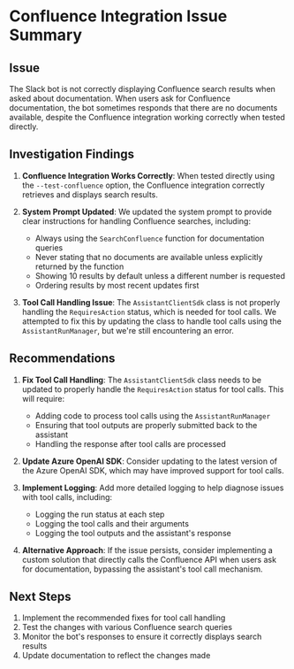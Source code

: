 # Confluence Integration Issue Summary

## Issue
The Slack bot is not correctly displaying Confluence search results when asked about documentation. When users ask for Confluence documentation, the bot sometimes responds that there are no documents available, despite the Confluence integration working correctly when tested directly.

## Investigation Findings
1. **Confluence Integration Works Correctly**: When tested directly using the `--test-confluence` option, the Confluence integration correctly retrieves and displays search results.
2. **System Prompt Updated**: We updated the system prompt to provide clear instructions for handling Confluence searches, including:
   - Always using the `SearchConfluence` function for documentation queries
   - Never stating that no documents are available unless explicitly returned by the function
   - Showing 10 results by default unless a different number is requested
   - Ordering results by most recent updates first

3. **Tool Call Handling Issue**: The `AssistantClientSdk` class is not properly handling the `RequiresAction` status, which is needed for tool calls. We attempted to fix this by updating the class to handle tool calls using the `AssistantRunManager`, but we're still encountering an error.

## Recommendations
1. **Fix Tool Call Handling**: The `AssistantClientSdk` class needs to be updated to properly handle the `RequiresAction` status for tool calls. This will require:
   - Adding code to process tool calls using the `AssistantRunManager`
   - Ensuring that tool outputs are properly submitted back to the assistant
   - Handling the response after tool calls are processed

2. **Update Azure OpenAI SDK**: Consider updating to the latest version of the Azure OpenAI SDK, which may have improved support for tool calls.

3. **Implement Logging**: Add more detailed logging to help diagnose issues with tool calls, including:
   - Logging the run status at each step
   - Logging the tool calls and their arguments
   - Logging the tool outputs and the assistant's response

4. **Alternative Approach**: If the issue persists, consider implementing a custom solution that directly calls the Confluence API when users ask for documentation, bypassing the assistant's tool call mechanism.

## Next Steps
1. Implement the recommended fixes for tool call handling
2. Test the changes with various Confluence search queries
3. Monitor the bot's responses to ensure it correctly displays search results
4. Update documentation to reflect the changes made 